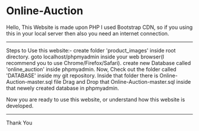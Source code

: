# Online-Auction

Hello,
This Website is made upon PHP
I used Bootstrap CDN, so if you using this in your local server then also you need an internet connection.

****************************
Steps to Use this website:- 
	create folder 'product_images' inside root directory.
	goto localhost/phpmyadmin inside your web browser(I recommend you to use Chrome/Firefox/Safari). 
	create new Database called 'online_auction' inside phpmyadmin.
	Now, Check out the folder called 'DATABASE' inside my git repository.
	Inside that folder there is Online-Auction-master.sql file
	Drag and Drop that Online-Auction-master.sql inside that newely created database in phpmyadmin.

Now you are ready to use this website, or understand how this website is developed.

*****************************


Thank You

